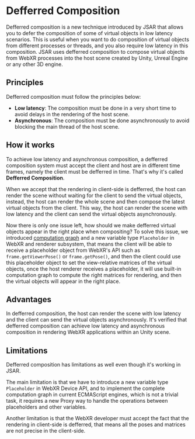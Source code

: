 # Defferred Composition

Defferred composition is a new technique introduced by JSAR that allows you to defer the composition of some of virtual objects in low latency scenarios. This is useful when you want to do composition of virtual objects from different processes or threads, and you also require low latency in this composition. JSAR uses defferred composition to compose virtual objects from WebXR processes into the host scene created by Unity, Unreal Engine or any other 3D engine.

## Principles

Defferred composition must follow the principles below:

- **Low latency**: The composition must be done in a very short time to avoid delays in the rendering of the host scene.
- **Asynchronous**: The composition must be done asynchronously to avoid blocking the main thread of the host scene.

## How it works

To achieve low latency and asynchronous composition, a defferred composition system must accept the client and host are in different time frames, namely the client must be defferred in time. That's why it's called __Defferred Composition__.

When we accept that the rendering in client-side is defferred, the host can render the scene without waiting for the client to send the virtual objects, instead, the host can render the whole scene and then compose the latest virtual objects from the client. This way, the host can render the scene with low latency and the client can send the virtual objects asynchronously.

Now there is only one issue left, how should we make defferred virtual objects appear in the right place when compositing? To solve this issue, we introduced [computation graph][] and a new variable type `Placeholder` in WebXR and renderer subsystem, that means the client will be able to receive a placeholder object from WebXR's API such as `frame.getViewerPose()` or `frame.getPose()`, and then the client could use this placeholder object to set the view-relative matrices of the virtual objects, once the host renderer receives a placeholder, it will use built-in computation graph to compute the right matrices for rendering, and then the virtual objects will appear in the right place.

[computation graph]: https://www.cs.cornell.edu/courses/cs5740/2017sp/lectures/04-nn-compgraph.pdf

## Advantages

In defferred composition, the host can render the scene with low latency and the client can send the virtual objects asynchronously. It's verified that defferred composition can achieve low latency and asynchronous composition in rendering WebXR applications within an Unity scene.

## Limitations

Defferred composition has limitations as well even though it's working in JSAR.

The main limitation is that we have to introduce a new variable type `Placeholder` in WebXR Device API, and to implement the complete computation graph in current ECMAScript engines, which is not a trivial task, it requires a new Proxy way to handle the operations between placeholders and other variables.

Another limitation is that the WebXR developer must accept the fact that the rendering in client-side is defferred, that means all the poses and matrices are not precise in the client-side.
